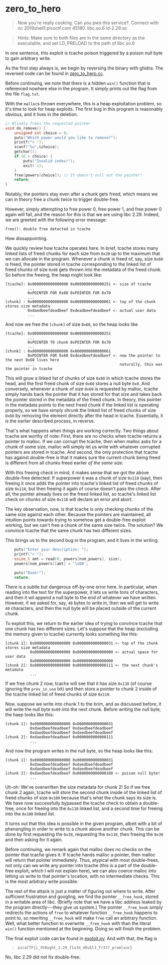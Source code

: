 # zero_to_hero
> Now you're really cooking. Can you pwn this service?. Connect with nc 2019shell1.picoctf.com 45180. libc.so.6 ld-2.29.so

> Hints:
> Make sure to both files are in the same directory as the executable, and set LD_PRELOAD to the path of libc.so.6

In one sentence, this exploit is tcache poison triggered by a poison null byte to gain arbitrary write.

As the first step always is, we begin by reversing the binary with ghidra. The reversed code can be found in [zero_to_hero.cc](zero_to_hero.cc).

Before continuing, we note that there is a hidden ``win()`` function that is referenced nowhere else in the program. It simply prints out the flag from the file ``flag.txt``.

With the ``malloc``s thrown everywhere, this is a heap exploitation problem, so it's time to look for heap exploits. The first bug in this program is reasonably obvious, and it lives in the deletion.
```c
// Blindly frees the requested pointer
void do_remove() {
	unsigned int choice = 0;
	puts("Which power would you like to remove?");
	printf("> ");
	scanf("%u",&choice);
	getchar();
	if (6 < choice) {
		puts("Invalid index!");
		exit(-1);
	}
	free(powers[choice]); // It doesn't null out the pointer!
	return;
}
```
Notably, the pointers stay even after a chunk gets freed, which means we can in theory free a chunk twice to trigger double-free.

However, simply attempting to free power 0, free power 1, and free power 0 again will fail, and the reason for this is that we are using libc 2.29. Indeed, we are greeted with the following error message:
```
free(): double free detected in tcache
```
How dissappointing.

We quickly review how tcache operates here. In brief, tcache stores many linked lists of freed chunks for each size from ``0x20`` up to the maximum that we can allocate in the program. Whenever a chunk is freed of, say, size ``0x60`` is freed, the pointer stored in tcache corresponding to the linked list of freed chunks of size ``0x60`` gets thrown into the metadata of the freed chunk. So before the freeing, the heap might look like:
```
[tcache]: 0x0000000000000000 0x0000000000000251 <- size of tcache
          ...
          0xPOINTER FOR 0x60 0xPOINTER FOR 0x70
          ...
[chunk] : 0x0000000000000000 0x0000000000000061 <- top of the chunk stores size metadata
          0xdaedbeefdeadbeef 0xdeadbeefdeadbeef <- actual user data
          ...
```
And now we free the ``[chunk]`` of size ``0x60``, so the heap looks like
```
[tcache]: 0x0000000000000000 0x0000000000000251
          ...
          0xPOINTER TO chunk 0xPOINTER FOR 0x70
          ...
[chunk] : 0x0000000000000000 0x0000000000000061
          0xPOINTER FOR 0x60 0xdeadbeefdeadbeef <- now the pointer to the next 0x60 lives here
          ...                                      naturally, this was the pointer in tcache
```
This will grow a linked list of chunks of size ``0x60`` in which tcache stores the head, and the first freed chunk of size ``0x60`` stores a null byte ``0x0``. And conversely, whenever a chunk of size ``0x60`` is requested by malloc, tcache simply hands back the pointer that it has stored for that size and takes back the pointer stored in the metadata of the freed chunk. In theory, this pointer in the metadata points to the next freed chunk if the linked list is operating properly, so we have simply shrunk the linked list of freed chunks of size ``0x60`` by removing the element directly after the head in tcache. Essentially, it is the earlier described process, in reverse.

That's what happens when things are working correctly. Two things about tcache are worthy of note: First, there are no checks when tcache returns a pointer to malloc. If we can corrupt the tcache, then when malloc asks for a chunk of some size, malloc will simply let us write with whatever corrupted pointers are stored in tcache. And second, the only protection that tcache has against double-free is that it makes sure the current chunk being freed is different from all chunks freed earlier _of the same size._

With this freeing check in mind, it makes sense that we got the above double-free detected: If superpower ``0`` was a chunk of size ``0x110`` (say), then freeing it once adds the pointer into tcache's linked list of freed chunks of size ``0x110``, but then freeing it again of course doesn't pass the check. After all, the pointer already lives on the freed linked list, so tcache's linked list check on chunks of size ``0x110`` will declare an error and abort.

The key observation, now, is that tcache is only checking chunks of the same size against each other. Because the pointers are maintained, all intuition points towards trying to somehow get a double-free exploit working, but we can't free a chunk of the same size twice. The solution? We convince tcache that the same chunk has two different sizes.

This brings us to the second bug in the program, and it lives in the writing.
```c
	puts("Enter your description: ");
	printf("> ");
	ssize_t amt = read(0, powers[num_powers], size);
	powers[num_powers][amt] = '\x00';

	puts("Done!");
	return;
```
There is a subtle but dangerous off-by-one error here. In particular, when reading into the text for the superpower, it lets us write tons of characters, and then it wil append a null byte to the end of whatever we have written. However, if we asked for, say, ``40`` bytes to write in, then we will get to write ``40`` characters, and then the null byte will be placed outside of the current chunk.

To exploit this, we return to the earlier idea of trying to convince tcache that one chunk has two different sizes. Let's suppose that the heap (excluding the memory given to tcache) currently looks something like this:
```
[chunk 1]: 0x0000000000000000 0x0000000000000031 <- top of the chunk stores size metadata
           0x0000000000000000 0x0000000000000000 <- actual space for user data
           0x0000000000000000 0x0000000000000000
[chunk 2]: 0x0000000000000000 0x0000000000000111 <- the next chunk's metadata
           ...
```
If we free chunk 2 now, tcache will see that it has size ``0x110`` (of course ignoring the ``prev_in_use`` bit) and then store a pointer to chunk 2 inside of the tcache linked list of freed chunks of size ``0x110``.

Now, suppose we write into chunk 1 to the brim, and as discussed before, it will write the null byte ``0x00`` into the next chunk. Before writing the null byte, the haep looks like this:
```
[chunk 1]: 0x0000000000000000 0x0000000000000031
           0xdaedbeefdeadbeef 0xdaedbeefdeadbeef
           0xdaedbeefdeadbeef 0xdaedbeefdeadbeef
[chunk 2]: 0xdaedbeefdeadbeef 0x0000000000000111
           ...
```
And now the program writes in the null byte, so the heap looks like this:
```
[chunk 1]: 0x0000000000000000 0x0000000000000031
           0xdaedbeefdeadbeef 0xdaedbeefdeadbeef
           0xdaedbeefdeadbeef 0xdaedbeefdeadbeef
[chunk 2]: 0xdaedbeefdeadbeef 0x0000000000000100 <- poison null byte!
           ...
```
Uh-oh: We've overwritten the size metadata for chunk 2! So if we free chunk 2 again, tcache will store the second chunk inside of the linked list of freed chunks of size ``0x100`` because that's what the chunk says its size is. We have now successfully bypassed the tcache check to obtain a double-free, once for freeing into the ``0x110`` linked list, and a second time for freeing into the ``0x100`` linked list.

It turns out that this idea is possible in the given program, albeit with a bit of phenangling in order to write to a chunk above another chunk. This can be done by first requesting the ``0x30``, requesting the ``0x110``, then freeing the ``0x30`` and then asking for it again.

Before continuing, we remark again that malloc does no checks on the pointer that tcache gives it: If tcache hands malloc a pointer, then malloc will return that pointer immediately. Thus, atypical with most double-frees, not only can we write any pointer into tcache (this is a part of the double-free exploit, which I will not explain here), we can also coerce malloc into letting us write to that pointer's location, with no intermediate checks. This is the most arbitrary write possible.

The rest of the attack is just a matter of figuring out where to write. After sufficient frustration and googling, we find the pointer ``__free_hook``, stored in a writable area of libc. (Briefly note that we have a libc address leaked by the program directly---they give us system.) The pointer ``__free_hook`` simply redirects the actions of ``free`` to whatever function ``__free_hook`` happens to point to, so rewriting ``__free_hook`` will make ``free`` call an arbitrary function. Well, what better function to overwrite ``__free_hook`` with than the literal ``win()`` function mentioned at the beginning. Doing so will finish the problem.

The final exploit code can be found in [exploit.py](exploit.py). And with that, the flag is
> ``picoCTF{i_th0ught_2.29_f1x3d_d0ubl3_fr33?_pramlxuc}``

No, libc 2.29 did not fix double-free.
